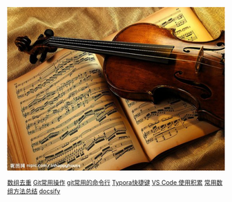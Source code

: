 <img src='img/get.jpg' style='width:50vh'>

<a href='#/works/数组去重.md'>数组去重</a>
<a href='#/works/Git常用操作.md'>Git常用操作</a>
<a href='#/works/git常用的命令行.md'>git常用的命令行</a>
<a href='#/works/Typora快捷键.md'>Typora快捷键</a>
<a href='#/works/VS Code 使用积累.md'>VS Code 使用积累</a>
<a href='#/works/常用数组方法总结.md'>常用数组方法总结</a>
<a href='#/works/docsify.md'>docsify</a>

